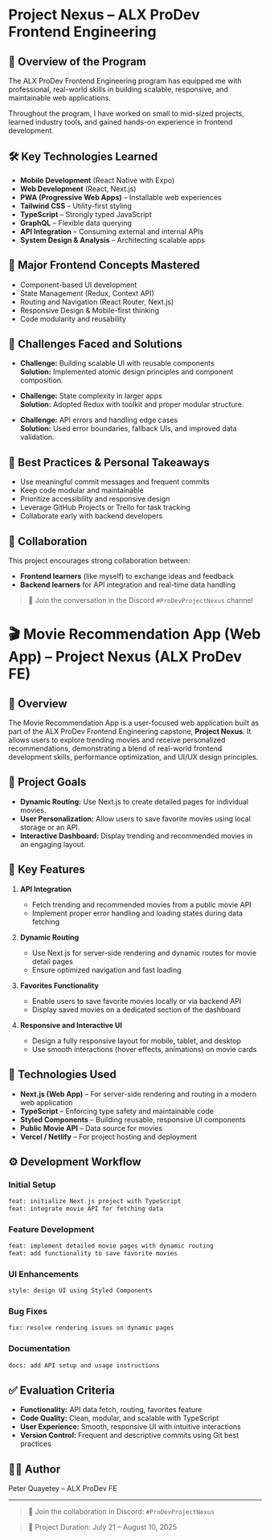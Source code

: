 # Project Nexus – ALX ProDev Frontend Engineering

## 🧠 Overview of the Program

The ALX ProDev Frontend Engineering program has equipped me with professional, real-world skills in building scalable, responsive, and maintainable web applications.

Throughout the program, I have worked on small to mid-sized projects, learned industry tools, and gained hands-on experience in frontend development.

## 🛠️ Key Technologies Learned

- **Mobile Development** (React Native with Expo)
- **Web Development** (React, Next.js)
- **PWA (Progressive Web Apps)** – Installable web experiences
- **Tailwind CSS** – Utility-first styling
- **TypeScript** – Strongly typed JavaScript
- **GraphQL** – Flexible data querying
- **API Integration** – Consuming external and internal APIs
- **System Design & Analysis** – Architecting scalable apps

## 🧩 Major Frontend Concepts Mastered

- Component-based UI development
- State Management (Redux, Context API)
- Routing and Navigation (React Router, Next.js)
- Responsive Design & Mobile-first thinking
- Code modularity and reusability

## 🚧 Challenges Faced and Solutions

- **Challenge:** Building scalable UI with reusable components  
  **Solution:** Implemented atomic design principles and component composition.

- **Challenge:** State complexity in larger apps  
  **Solution:** Adopted Redux with toolkit and proper modular structure.

- **Challenge:** API errors and handling edge cases  
  **Solution:** Used error boundaries, fallback UIs, and improved data validation.

## 🌟 Best Practices & Personal Takeaways

- Use meaningful commit messages and frequent commits
- Keep code modular and maintainable
- Prioritize accessibility and responsive design
- Leverage GitHub Projects or Trello for task tracking
- Collaborate early with backend developers

## 🤝 Collaboration

This project encourages strong collaboration between:

- **Frontend learners** (like myself) to exchange ideas and feedback
- **Backend learners** for API integration and real-time data handling

> 💬 Join the conversation in the Discord `#ProDevProjectNexus` channel



# 🎬 Movie Recommendation App (Web App) – Project Nexus (ALX ProDev FE)

## 📌 Overview
The Movie Recommendation App is a user-focused web application built as part of the ALX ProDev Frontend Engineering capstone, **Project Nexus**. It allows users to explore trending movies and receive personalized recommendations, demonstrating a blend of real-world frontend development skills, performance optimization, and UI/UX design principles.

## 🎯 Project Goals
- **Dynamic Routing:** Use Next.js to create detailed pages for individual movies.
- **User Personalization:** Allow users to save favorite movies using local storage or an API.
- **Interactive Dashboard:** Display trending and recommended movies in an engaging layout.

## 🔑 Key Features
1. **API Integration**
   - Fetch trending and recommended movies from a public movie API
   - Implement proper error handling and loading states during data fetching

2. **Dynamic Routing**
   - Use Next.js for server-side rendering and dynamic routes for movie detail pages
   - Ensure optimized navigation and fast loading

3. **Favorites Functionality**
   - Enable users to save favorite movies locally or via backend API
   - Display saved movies on a dedicated section of the dashboard

4. **Responsive and Interactive UI**
   - Design a fully responsive layout for mobile, tablet, and desktop
   - Use smooth interactions (hover effects, animations) on movie cards

## 🧰 Technologies Used
- **Next.js (Web App)** – For server-side rendering and routing in a modern web application
- **TypeScript** – Enforcing type safety and maintainable code
- **Styled Components** – Building reusable, responsive UI components
- **Public Movie API** – Data source for movies
- **Vercel / Netlify** – For project hosting and deployment

## ⚙️ Development Workflow

### Initial Setup
```bash
feat: initialize Next.js project with TypeScript  
feat: integrate movie API for fetching data  
```

### Feature Development
```bash
feat: implement detailed movie pages with dynamic routing  
feat: add functionality to save favorite movies  
```

### UI Enhancements
```bash
style: design UI using Styled Components  
```

### Bug Fixes
```bash
fix: resolve rendering issues on dynamic pages  
```

### Documentation
```bash
docs: add API setup and usage instructions  
```

## ✅ Evaluation Criteria
- **Functionality:** API data fetch, routing, favorites feature
- **Code Quality:** Clean, modular, and scalable with TypeScript
- **User Experience:** Smooth, responsive UI with intuitive interactions
- **Version Control:** Frequent and descriptive commits using Git best practices

## 🧑‍💻 Author
Peter Quayetey – ALX ProDev FE

---

> 💬 Join the collaboration in Discord: `#ProDevProjectNexus`

> 🚀 Project Duration: July 21 – August 10, 2025
